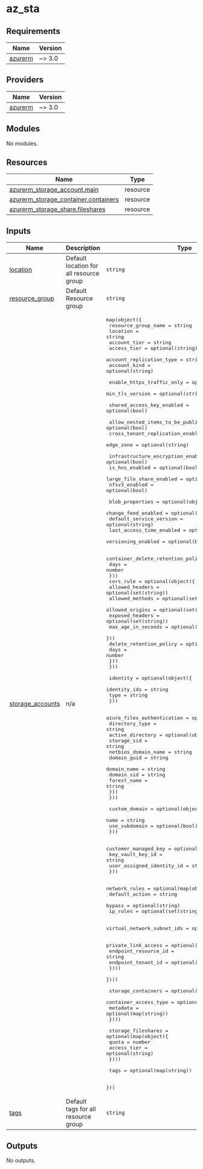 # az_sta

<!-- BEGINNING OF PRE-COMMIT-TERRAFORM DOCS HOOK -->
## Requirements

| Name | Version |
|------|---------|
| <a name="requirement_azurerm"></a> [azurerm](#requirement\_azurerm) | ~> 3.0 |

## Providers

| Name | Version |
|------|---------|
| <a name="provider_azurerm"></a> [azurerm](#provider\_azurerm) | ~> 3.0 |

## Modules

No modules.

## Resources

| Name | Type |
|------|------|
| [azurerm_storage_account.main](https://registry.terraform.io/providers/hashicorp/azurerm/latest/docs/resources/storage_account) | resource |
| [azurerm_storage_container.containers](https://registry.terraform.io/providers/hashicorp/azurerm/latest/docs/resources/storage_container) | resource |
| [azurerm_storage_share.fileshares](https://registry.terraform.io/providers/hashicorp/azurerm/latest/docs/resources/storage_share) | resource |

## Inputs

| Name | Description | Type | Default | Required |
|------|-------------|------|---------|:--------:|
| <a name="input_location"></a> [location](#input\_location) | Default location for all resource group | `string` | `null` | no |
| <a name="input_resource_group"></a> [resource\_group](#input\_resource\_group) | Default Resource group | `string` | `null` | no |
| <a name="input_storage_accounts"></a> [storage\_accounts](#input\_storage\_accounts) | n/a | <pre>map(object({<br>    resource_group_name      = string<br>    location                 = string<br>    account_tier             = string<br>    access_tier              = optional(string)<br>    account_replication_type = string<br>    account_kind             = optional(string)<br><br>    enable_https_traffic_only = optional(bool)<br>    min_tls_version           = optional(string)<br><br>    shared_access_key_enabled = optional(bool)<br><br>    allow_nested_items_to_be_public  = optional(bool)<br>    cross_tenant_replication_enabled = optional(bool)<br>    edge_zone                        = optional(string)<br><br>    infrastructure_encryption_enabled = optional(bool)<br>    is_hns_enabled                    = optional(bool)<br>    large_file_share_enabled          = optional(bool)<br>    nfsv3_enabled                     = optional(bool)<br><br>    blob_properties = optional(object({<br>      change_feed_enabled      = optional(bool)<br>      default_service_version  = optional(string)<br>      last_access_time_enabled = optional(bool)<br>      versioning_enabled       = optional(bool)<br><br>      container_delete_retention_policy = optional(object({<br>        days = number<br>      }))<br>      cors_rule = optional(object({<br>        allowed_headers    = optional(set(string))<br>        allowed_methods    = optional(set(string))<br>        allowed_origins    = optional(set(string))<br>        exposed_headers    = optional(set(string))<br>        max_age_in_seconds = optional(number)<br>      }))<br>      delete_retention_policy = optional(object({<br>        days = number<br>      }))<br>    }))<br><br>    identity = optional(object({<br>      identity_ids = string<br>      type         = string<br>    }))<br><br>    azure_files_authentication = optional(object({<br>      directory_type = string<br>      active_directory = optional(object({<br>        storage_sid         = string<br>        netbios_domain_name = string<br>        domain_guid         = string<br>        domain_name         = string<br>        domain_sid          = string<br>        forest_name         = string<br>      }))<br>    }))<br><br>    custom_domain = optional(object({<br>      name          = string<br>      use_subdomain = optional(bool)<br>    }))<br><br>    customer_managed_key = optional(object({<br>      key_vault_key_id          = string<br>      user_assigned_identity_id = string<br>    }))<br><br>    network_rules = optional(map(object({<br>      default_action = string<br>      bypass         = optional(string)<br>      ip_rules       = optional(set(string))<br><br>      virtual_network_subnet_ids = optional(set(string))<br><br>      private_link_access = optional(set(object({<br>        endpoint_resource_id = string<br>        endpoint_tenant_id   = optional(string)<br>      })))<br>    })))<br><br>    storage_containers = optional(map(object({<br>      container_access_type = optional(string)<br>      metadata              = optional(map(string))<br>    })))<br><br>    storage_fileshares = optional(map(object({<br>      quota       = number<br>      access_tier = optional(string)<br>    })))<br><br>    tags = optional(map(string))<br><br>  }))</pre> | n/a | yes |
| <a name="input_tags"></a> [tags](#input\_tags) | Default tags for all resource group | `string` | `null` | no |

## Outputs

No outputs.
<!-- END OF PRE-COMMIT-TERRAFORM DOCS HOOK -->
